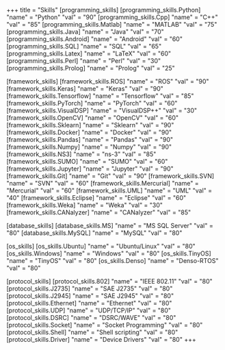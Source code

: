 +++
title = "Skills"
[programming_skills]
  [programming_skills.Python]
    "name"  = "Python"
    "val"   = "90"
  [programming_skills.Cpp]
    "name"  = "C++"
    "val"   = "85"
  [programming_skills.Matlab]
    "name"  = "MATLAB"
    "val"   = "75"
  [programming_skills.Java]
    "name"  = "Java"
    "val"   = "70"
  [programming_skills.Android]
    "name"  = "Android"
    "val"   = "60"
  [programming_skills.SQL]
    "name"  = "SQL"
    "val"   = "65"
  [programming_skills.Latex]
      "name"  = "LaTeX"
      "val"   = "60"
  [programming_skills.Perl]
    "name"  = "Perl"
    "val"   = "30"
  [programming_skills.Prolog]
    "name"  = "Prolog"
    "val"   = "25"

[framework_skills]
  [framework_skills.ROS]
    "name"  = "ROS"
    "val"   = "90"
  [framework_skills.Keras]
    "name"  = "Keras"
    "val"   = "90"
  [framework_skills.Tensorflow]
    "name"  = "Tensorflow"
    "val"   = "85"
  [framework_skills.PyTorch]
    "name"  = "PyTorch"
    "val"   = "60"
  [framework_skills.VisualDSP]
    "name"  = "VisualDSP++"
    "val"   = "30"
  [framework_skills.OpenCV]
    "name"  = "OpenCV"
    "val"   = "60"
  [framework_skills.Sklearn]
    "name"  = "Sklearn"
    "val"   = "90"
  [framework_skills.Docker]
    "name"  = "Docker"
    "val"   = "90"
  [framework_skills.Pandas]
    "name"  = "Pandas"
    "val"   = "90"
  [framework_skills.Numpy]
    "name"  = "Numpy"
    "val"   = "90"
  [framework_skills.NS3]
    "name"  = "ns-3"
    "val"   = "85"
  [framework_skills.SUMO]
    "name"  = "SUMO"
    "val"   = "60"
  [framework_skills.Jupyter]
    "name"  = "Jupyter"
    "val"   = "90"
  [framework_skills.Git]
    "name"  = "Git"
    "val"   = "90"
  [framework_skills.SVN]
    "name"  = "SVN"
    "val"   = "60"
  [framework_skills.Mercurial]
    "name"  = "Mercurial"
    "val"   = "60"
  [framework_skills.UML]
    "name"  = "UML"
    "val"   = "40"
  [framework_skills.Eclipse]
    "name"  = "Eclipse"
    "val"   = "60"
  [framework_skills.Weka]
    "name"  = "Weka"
    "val"   = "30"
  [framework_skills.CANalyzer]
    "name"  = "CANalyzer"
    "val"   = "85"

[database_skills]
  [database_skills.MS]
    "name"  = "MS SQL Server"
    "val"   = "80"
  [database_skills.MySQL]
    "name"  = "MySQL"
    "val"   = "80"

[os_skills]
  [os_skills.Ubuntu]
    "name"  = "Ubuntu/Linux"
    "val"   = "80"
  [os_skills.Windows]
    "name"  = "Windows"
    "val"   = "80"
  [os_skills.TinyOS]
    "name"  = "TinyOS"
    "val"   = "80"
  [os_skills.Denso]
    "name"  = "Denso-RTOS"
    "val"   = "80"

[protocol_skills]
  [protocol_skills.802]
    "name"  = "IEEE 802.11"
    "val"   = "80"
  [protocol_skills.J2735]
    "name"  = "SAE J2735"
    "val"   = "80"
  [protocol_skills.J2945]
    "name"  = "SAE J2945"
    "val"   = "80"
  [protocol_skills.Ethernet]
    "name"  = "Ethernet"
    "val"   = "80"
  [protocol_skills.UDP]
    "name"  = "UDP/TCP/IP"
    "val"   = "80"
  [protocol_skills.DSRC]
    "name"  = "DSRC/WAVE"
    "val"   = "80"
  [protocol_skills.Socket]
    "name"  = "Socket Programming"
    "val"   = "80"
  [protocol_skills.Shell]
    "name"  = "Shell scripting"
    "val"   = "80"
  [protocol_skills.Driver]
    "name"  = "Device Drivers"
    "val"   = "80"
+++
